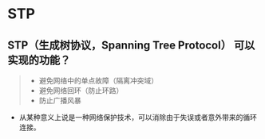 # STP

## STP（生成树协议，Spanning Tree Protocol） 可以实现的功能？

> - 避免网络中的单点故障（隔离冲突域）
> - 避免网络回环（防止环路）
> - 防止广播风暴

- 从某种意义上说是一种网络保护技术，可以消除由于失误或者意外带来的循环连接。
